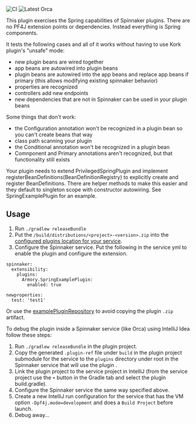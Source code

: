 ![CI](https://github.com/spinnaker-plugin-examples/springExamplePlugin/workflows/CI/badge.svg)
![Latest Orca](https://github.com/spinnaker-plugin-examples/springExamplePlugin/workflows/Latest%20Orca/badge.svg?branch=master)

This plugin exercises the Spring capabilities of Spinnaker plugins. There are no PF4J extension points or dependencies. Instead everything is Spring components.

It tests the following cases and all of it works without having to use Kork plugin's "unsafe" mode:
* new plugin beans are wired together
* app beans are autowired into plugin beans
* plugin beans are autowired into the app beans and replace app beans if primary (this allows modifying existing spinnaker behavior)
* properties are recognized
* controllers add new endpoints
* new dependencies that are not in Spinnaker can be used in your plugin beans

Some things that don't work:
* the Configuration annotation won't be recognized in a plugin bean so you can't create beans that way
* class path scanning your plugin
* the Conditional annotation won't be recognized in a plugin bean
* Comnponent and Primary annotations aren't recognized, but that functionality still exists

Your plugin needs to extend PrivilegedSpringPlugin and implement registerBeanDefinitions(BeanDefinitionRegistry) to explicitly create and register BeanDefinitions. There are helper methods to make this easier and they default to singleton scope with constructor autowiring.  See SpringExamplePlugin for an example.

<h2>Usage</h2>

1) Run `./gradlew releaseBundle`
2) Put the `/build/distributions/<project>-<version>.zip` into the [configured plugins location for your service](https://pf4j.org/doc/packaging.html).
3) Configure the Spinnaker service. Put the following in the service yml to enable the plugin and configure the extension.
```
spinnaker:
  extensibility:
    plugins:
      Armory.SpringExamplePlugin:
        enabled: true

newproperties:
  test: 'test1'
```

Or use the [examplePluginRepository](https://github.com/spinnaker-plugin-examples/examplePluginRepository) to avoid copying the plugin `.zip` artifact.

To debug the plugin inside a Spinnaker service (like Orca) using IntelliJ Idea follow these steps:

1) Run `./gradlew releaseBundle` in the plugin project.
2) Copy the generated `.plugin-ref` file under `build` in the plugin project submodule for the service to the `plugins` directory under root in the Spinnaker service that will use the plugin .
3) Link the plugin project to the service project in IntelliJ (from the service project use the `+` button in the Gradle tab and select the plugin build.gradle).
4) Configure the Spinnaker service the same way specified above.
5) Create a new IntelliJ run configuration for the service that has the VM option `-Dpf4j.mode=development` and does a `Build Project` before launch.
6) Debug away...
